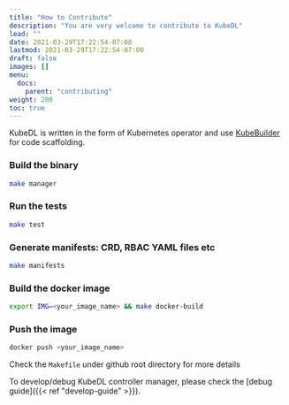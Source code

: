 ```yaml
---
title: "How to Contribute"
description: "You are very welcome to contribute to KubeDL"
lead: ""
date: 2021-03-29T17:22:54-07:00
lastmod: 2021-03-29T17:22:54-07:00
draft: false
images: []
menu:
  docs:
    parent: "contributing"
weight: 200
toc: true
---
```


KubeDL is written in the form of Kubernetes operator and use [KubeBuilder](https://github.com/kubernetes-sigs/kubebuilder) for code scaffolding.
### Build the binary

```bash
make manager
```
### Run the tests

```bash
make test
```
### Generate manifests: CRD, RBAC YAML files etc

```bash
make manifests
```
### Build the docker image

```bash
export IMG=<your_image_name> && make docker-build
```

### Push the image

```bash
docker push <your_image_name>
```
Check the `Makefile` under github root directory for more details

To develop/debug KubeDL controller manager, please check the [debug guide]({{< ref "develop-guide" >}}).



